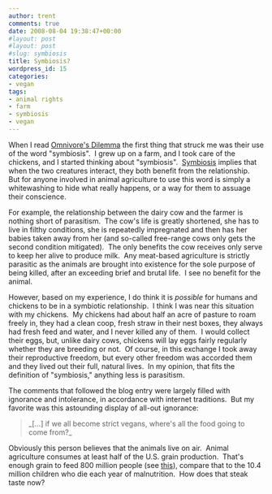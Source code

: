 ```yaml
---
author: trent
comments: true
date: 2008-08-04 19:38:47+00:00
#layout: post
#layout: post
#slug: symbiosis
title: Symbiosis?
wordpress_id: 15
categories:
- vegan
tags:
- animal rights
- farm
- symbiosis
- vegan
---
```


When I read [Omnivore's Dilemma](http://www.homegrownevolution.com/2008/07/omnivores-dilemma.html) the first thing that struck me was their use of the word "symbiosis".  I grew up on a farm, and I took care of the chickens, and I started thinking about "symbiosis".  [Symbiosis](http://en.wikipedia.org/wiki/Symbiosis) implies that when the two creatures interact, they both benefit from the relationship.  But for anyone involved in animal agriculture to use this word is simply a whitewashing to hide what really happens, or a way for them to assuage their conscience.

For example, the relationship between the dairy cow and the farmer is nothing short of parasitism.  The cow's life is greatly shortened, she has to live in filthy conditions, she is repeatedly impregnated and then has her babies taken away from her (and so-called free-range cows only gets the second condition mitigated).  The only benefits the cow receives only serve to keep her alive to produce milk.  Any meat-based agriculture is strictly parasitic as the animals are brought into existence for the sole purpose of being killed, after an exceeding brief and brutal life.  I see no benefit for the animal.

However, based on my experience, I do think it is _possible_ for humans and chickens to be in a symbiotic relationship.  I think I was near this situation with my chickens.  My chickens had about half an acre of pasture to roam freely in, they had a clean coop, fresh straw in their nest boxes, they always had fresh feed and water, and I never killed any of them.  I would collect their eggs, but, unlike dairy cows, chickens will lay eggs fairly regularly whether they are breeding or not.  Of course, in this exchange I took away their reproductive freedom, but every other freedom was accorded them and they lived out their full, natural lives.  In my opinion, that fits the definition of "symbiosis," anything less is parasitism.

The comments that followed the blog entry were largely filled with ignorance and intolerance, in accordance with internet traditions.  But my favorite was this astounding display of all-out ignorance:


<blockquote>_[...] if we all become strict vegans, where's all the food going to come from?_</blockquote>


Obviously this person believes that the animals live on air.  Animal agriculture consumes at least half of the U.S. grain production.  That's enough grain to feed 800 million people (see [this](http://www.news.cornell.edu/releases/Aug97/livestock.hrs.html)), compare that to the 10.4 million children who die each year of malnutrition.  How does that steak taste now?

